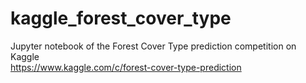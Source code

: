 # kaggle_forest_cover_type
Jupyter notebook of the Forest Cover Type prediction competition on Kaggle  
https://www.kaggle.com/c/forest-cover-type-prediction
